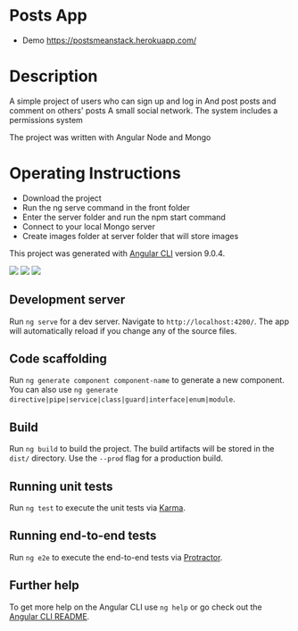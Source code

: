 # Posts App
* Demo https://postsmeanstack.herokuapp.com/
# Description
A simple project of users who can sign up and log in
And post posts and comment on others' posts
A small social network.
The system includes a permissions system

The project was written with Angular Node and Mongo

# Operating Instructions

* Download the project
* Run the ng serve  command in the front folder
* Enter the server folder and run the npm start command
* Connect to your local Mongo server
* Create images folder at server folder that will store images

This project was generated with [Angular CLI](https://github.com/angular/angular-cli) version 9.0.4.

![](img/a.png)
![](img/b.png)
![](img/c.png)

## Development server

Run `ng serve` for a dev server. Navigate to `http://localhost:4200/`. The app will automatically reload if you change any of the source files.

## Code scaffolding

Run `ng generate component component-name` to generate a new component. You can also use `ng generate directive|pipe|service|class|guard|interface|enum|module`.

## Build

Run `ng build` to build the project. The build artifacts will be stored in the `dist/` directory. Use the `--prod` flag for a production build.

## Running unit tests

Run `ng test` to execute the unit tests via [Karma](https://karma-runner.github.io).

## Running end-to-end tests

Run `ng e2e` to execute the end-to-end tests via [Protractor](http://www.protractortest.org/).

## Further help

To get more help on the Angular CLI use `ng help` or go check out the [Angular CLI README](https://github.com/angular/angular-cli/blob/master/README.md).


